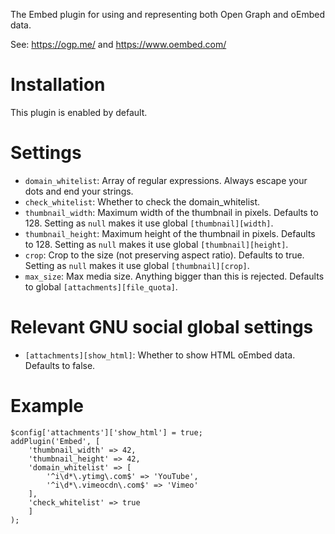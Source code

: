 The Embed plugin for using and representing both Open Graph and oEmbed data.

See: https://ogp.me/ and https://www.oembed.com/

Installation
============
This plugin is enabled by default.

Settings
========
* `domain_whitelist`: Array of regular expressions. Always escape your dots and end your strings.
* `check_whitelist`: Whether to check the domain_whitelist.
* `thumbnail_width`: Maximum width of the thumbnail in pixels. Defaults to 128. Setting as `null` makes it use global `[thumbnail][width]`.
* `thumbnail_height`: Maximum height of the thumbnail in pixels.  Defaults to 128. Setting as `null` makes it use global `[thumbnail][height]`.
* `crop`: Crop to the size (not preserving aspect ratio). Defaults to true. Setting as `null` makes it use global `[thumbnail][crop]`.
* `max_size`: Max media size. Anything bigger than this is rejected. Defaults to global `[attachments][file_quota]`.

Relevant GNU social global settings
===================================

* `[attachments][show_html]`: Whether to show HTML oEmbed data. Defaults to false.

Example
=======

```
$config['attachments']['show_html'] = true;
addPlugin('Embed', [
    'thumbnail_width' => 42,
    'thumbnail_height' => 42,
    'domain_whitelist' => [
        '^i\d*\.ytimg\.com$' => 'YouTube',
        '^i\d*\.vimeocdn\.com$' => 'Vimeo'
    ],
    'check_whitelist' => true
    ]
);
```